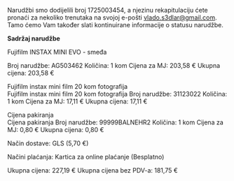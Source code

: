 Narudžbi smo dodijelili broj 1725003454, a njezinu rekapitulaciju ćete pronaći za nekoliko trenutaka na svojoj e-pošti vlado.s3dlar@gmail.com. Tamo ćemo Vam također slati kontinuirane informacije o statusu narudžbe.

**Sadržaj narudžbe**
 
Fujifilm INSTAX MINI EVO - smeđa	

Broj narudžbe: AG503462
Količina:
1 kom
Cijena za MJ:
203,58 €
Ukupna cijena:
203,58 €
 
 
Fujifilm instax mini film 20 kom fotografija	
Fujifilm instax mini film 20 kom fotografija
Broj narudžbe: 31123022
Količina:
1 kom
Cijena za MJ:
17,11 €
Ukupna cijena:
17,11 €
 
 
Cijena pakiranja	
Cijena pakiranja
Broj narudžbe: 99999BALNEHR2
Količina:
1 kom
Cijena za MJ:
0,80 €
Ukupna cijena:
0,80 €
 
 
Način dostave:
GLS (5,70 €)
 
Načini plaćanja:
Kartica za online plaćanje (Besplatno)
 
 
Ukupna cijena:
227,19 €
Ukupna cijena bez PDV-a:
181,75 €
 
 